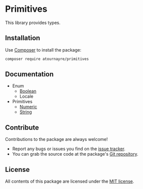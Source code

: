 Primitives
================

This library provides types.

Installation
------------

Use [Composer] to install the package:

```bash
composer require atournayre/primitives
```

Documentation
----------
- Enum
  - [Boolean](doc/boolean.md)
  - Locale
- Primitives
  - [Numeric](doc/numeric.md)
  - [String](doc/string.md)

Contribute
----------

Contributions to the package are always welcome!

* Report any bugs or issues you find on the [issue tracker].
* You can grab the source code at the package's [Git repository].

License
-------

All contents of this package are licensed under the [MIT license].

[Composer]: https://getcomposer.org

[The Community Contributors]: https://github.com/atournayre/primitives/graphs/contributors

[issue tracker]: https://github.com/atournayre/primitives/issues

[Git repository]: https://github.com/atournayre/primitives

[MIT license]: LICENSE
